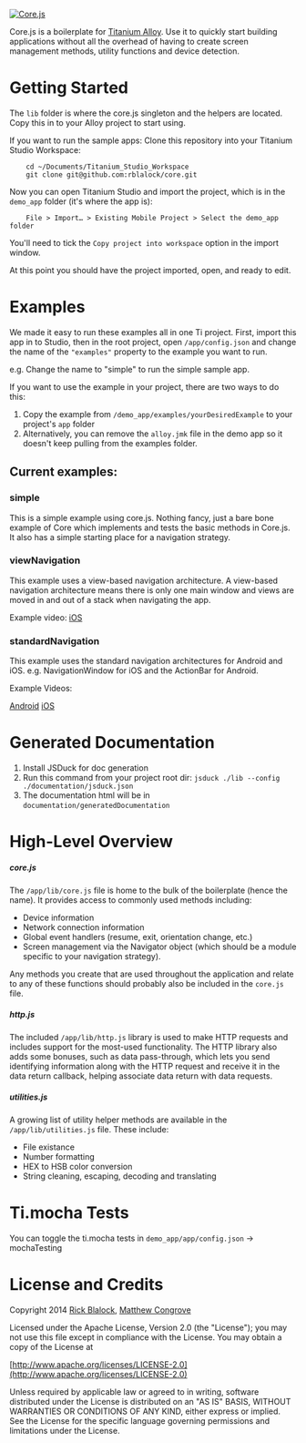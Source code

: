[![Core.js](https://github.com/rblalock/core/raw/master/corejs.png)](https://github.com/rblalock/core)

Core.js is a boilerplate for [Titanium Alloy](https://github.com/appcelerator/alloy). Use it to quickly start building applications without all the overhead of having to create screen management methods, utility functions and device detection.

Getting Started
===============

The `lib` folder is where the core.js singleton and the helpers are located.  Copy this in to
your Alloy project to start using.

If you want to run the sample apps: Clone this repository into your Titanium Studio Workspace:

```
	cd ~/Documents/Titanium_Studio_Workspace
	git clone git@github.com:rblalock/core.git
```

Now you can open Titanium Studio and import the project, which is in the `demo_app` folder (it's where the app is):

```
	File > Import… > Existing Mobile Project > Select the demo_app folder
```

You'll need to tick the `Copy project into workspace` option in the import window.

At this point you should have the project imported, open, and ready to edit.

Examples
===================
We made it easy to run these examples all in one Ti project.  First, import this app in to Studio,
then in the root project, open `/app/config.json` and change the name of the `"examples"`
property to the example you want to run.

e.g. Change the name to "simple" to run the simple sample app.

If you want to use the example in your project, there are two ways to do this:

1.  Copy the example from `/demo_app/examples/yourDesiredExample` to your project's `app` folder
2.  Alternatively, you can remove the `alloy.jmk` file in the demo app so it doesn't keep pulling from
the examples folder.

## Current examples:

### simple

This is a simple example using core.js.  Nothing fancy, just a bare bone example of Core which
implements and tests the basic methods in Core.js.  It also has a simple starting place for a
navigation strategy.

### viewNavigation

This example uses a view-based navigation architecture. A view-based navigation architecture
means there is only one main window and views are moved in and out of a stack when navigating
the app.

Example video:
[iOS](http://www.screencast.com/t/pcXtxaGhHKlD)

### standardNavigation

This example uses the standard navigation architectures for Android and iOS.
e.g. NavigationWindow for iOS and the ActionBar for Android.

Example Videos:

[Android](http://www.screencast.com/t/u8zKOZFQ8c)
[iOS](http://www.screencast.com/t/LgcM7IH0Du6P)

Generated Documentation
===================

1. Install JSDuck for doc generation
2. Run this command from your project root dir: `jsduck ./lib --config ./documentation/jsduck.json`
3. The documentation html will be in `documentation/generatedDocumentation`

High-Level Overview
===================

##### core.js

The `/app/lib/core.js` file is home to the bulk of the boilerplate (hence the name). It provides access to commonly used methods including:

 * Device information
 * Network connection information
 * Global event handlers (resume, exit, orientation change, etc.)
 * Screen management via the Navigator object (which should be a module specific to your navigation
 strategy).

Any methods you create that are used throughout the application and relate to any of these
functions should probably also be included in the `core.js` file.

##### http.js

The included `/app/lib/http.js` library is used to make HTTP requests and includes support for
the most-used functionality. The HTTP library also adds some bonuses, such as data pass-through,
which lets you send identifying information along with the HTTP request and receive it in the
data return callback, helping associate data return with data requests.

##### utilities.js

A growing list of utility helper methods are available in the `/app/lib/utilities.js` file.
These include:

 * File existance
 * Number formatting
 * HEX to HSB color conversion
 * String cleaning, escaping, decoding and translating

Ti.mocha Tests
===================
You can toggle the ti.mocha tests in `demo_app/app/config.json` -> mochaTesting

License and Credits
===================

Copyright 2014 [Rick Blalock](https://github.com/rblalock), [Matthew Congrove](https://github.com/mcongrove)

Licensed under the Apache License, Version 2.0 (the "License");
you may not use this file except in compliance with the License.
You may obtain a copy of the License at

   [http://www.apache.org/licenses/LICENSE-2.0](http://www.apache.org/licenses/LICENSE-2.0)

Unless required by applicable law or agreed to in writing, software
distributed under the License is distributed on an "AS IS" BASIS,
WITHOUT WARRANTIES OR CONDITIONS OF ANY KIND, either express or implied.
See the License for the specific language governing permissions and
limitations under the License.
